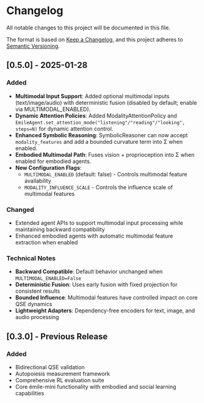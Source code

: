 # Changelog

All notable changes to this project will be documented in this file.

The format is based on [Keep a Changelog](https://keepachangelog.com/en/1.0.0/),
and this project adheres to [Semantic Versioning](https://semver.org/spec/v2.0.0.html).

## [0.5.0] - 2025-01-28

### Added

- **Multimodal Input Support**: Added optional multimodal inputs (text/image/audio) with deterministic fusion (disabled by default; enable via MULTIMODAL_ENABLED).
- **Dynamic Attention Policies**: Added ModalityAttentionPolicy and `EmileAgent.set_attention_mode("listening"/"reading"/"looking", steps=N)` for dynamic attention control.
- **Enhanced Symbolic Reasoning**: SymbolicReasoner can now accept `modality_features` and add a bounded curvature term into Σ when enabled.
- **Embodied Multimodal Path**: Fuses vision + proprioception into Σ when enabled for embodied agents.
- **New Configuration Flags**: 
  - `MULTIMODAL_ENABLED` (default: false) - Controls multimodal feature availability
  - `MODALITY_INFLUENCE_SCALE` - Controls the influence scale of multimodal features

### Changed

- Extended agent APIs to support multimodal input processing while maintaining backward compatibility
- Enhanced embodied agents with automatic multimodal feature extraction when enabled

### Technical Notes

- **Backward Compatible**: Default behavior unchanged when `MULTIMODAL_ENABLED=False`
- **Deterministic Fusion**: Uses early fusion with fixed projection for consistent results
- **Bounded Influence**: Multimodal features have controlled impact on core QSE dynamics
- **Lightweight Adapters**: Dependency-free encoders for text, image, and audio processing

## [0.3.0] - Previous Release

### Added

- Bidirectional QSE validation
- Autopoiesis measurement framework
- Comprehensive RL evaluation suite
- Core émile-mini functionality with embodied and social learning capabilities
